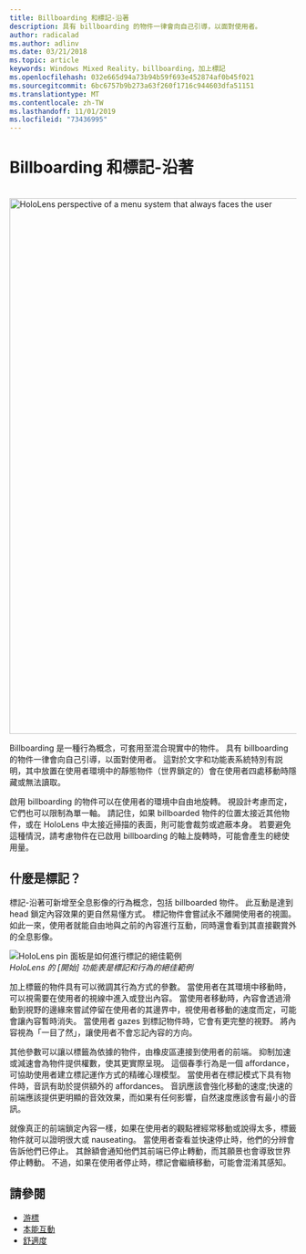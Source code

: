 ```yaml
---
title: Billboarding 和標記-沿著
description: 具有 billboarding 的物件一律會向自己引導，以面對使用者。
author: radicalad
ms.author: adlinv
ms.date: 03/21/2018
ms.topic: article
keywords: Windows Mixed Reality，billboarding，加上標記
ms.openlocfilehash: 032e665d94a73b94b59f693e452874af0b45f021
ms.sourcegitcommit: 6bc6757b9b273a63f260f1716c944603dfa51151
ms.translationtype: MT
ms.contentlocale: zh-TW
ms.lasthandoff: 11/01/2019
ms.locfileid: "73436995"
---
```

# <a name="billboarding-and-tag-along"></a>Billboarding 和標記-沿著

<br>

<img src="images/billboarding-fragments.gif" alt="HoloLens perspective of a menu system that always faces the user" width="940px">

Billboarding 是一種行為概念，可套用至混合現實中的物件。 具有 billboarding 的物件一律會向自己引導，以面對使用者。 這對於文字和功能表系統特別有説明，其中放置在使用者環境中的靜態物件（世界鎖定的）會在使用者四處移動時隱藏或無法讀取。

啟用 billboarding 的物件可以在使用者的環境中自由地旋轉。 視設計考慮而定，它們也可以限制為單一軸。 請記住，如果 billboarded 物件的位置太接近其他物件，或在 HoloLens 中太接近掃描的表面，則可能會裁剪或遮蔽本身。 若要避免這種情況，請考慮物件在已啟用 billboarding 的軸上旋轉時，可能會產生的總使用量。

## <a name="what-is-a-tag-along"></a>什麼是標記？

標記-沿著可新增至全息影像的行為概念，包括 billboarded 物件。 此互動是達到 head 鎖定內容效果的更自然易懂方式。 標記物件會嘗試永不離開使用者的視圖。 如此一來，使用者就能自由地與之前的內容進行互動，同時還會看到其直接觀賞外的全息影像。

![HoloLens pin 面板是如何進行標記的絕佳範例](images/tagalong-1000px.jpg)<br>
*HoloLens 的 [開始] 功能表是標記和行為的絕佳範例*

加上標籤的物件具有可以微調其行為方式的參數。 當使用者在其環境中移動時，可以視需要在使用者的視線中進入或登出內容。 當使用者移動時，內容會透過滑動到視野的邊緣來嘗試停留在使用者的其邊界中，視使用者移動的速度而定，可能會讓內容暫時消失。 當使用者 gazes 到標記物件時，它會有更完整的視野。 將內容視為「一目了然」，讓使用者不會忘記內容的方向。

其他參數可以讓以標籤為依據的物件，由橡皮區連接到使用者的前端。 抑制加速或減速會為物件提供權數，使其更實際呈現。 這個春季行為是一個 affordance，可協助使用者建立標記運作方式的精確心理模型。 當使用者在標記模式下具有物件時，音訊有助於提供額外的 affordances。 音訊應該會強化移動的速度;快速的前端應該提供更明顯的音效效果，而如果有任何影響，自然速度應該會有最小的音訊。

就像真正的前端鎖定內容一樣，如果在使用者的觀點裡經常移動或說得太多，標籤物件就可以證明很大或 nauseating。 當使用者查看並快速停止時，他們的分辨會告訴他們已停止。 其餘額會通知他們其前端已停止轉動，而其願景也會導致世界停止轉動。 不過，如果在使用者停止時，標記會繼續移動，可能會混淆其感知。

## <a name="see-also"></a>請參閱
* [游標](cursors.md)
* [本能互動](interaction-fundamentals.md)
* [舒適度](comfort.md)
